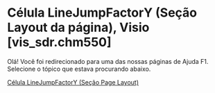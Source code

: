 
# Célula LineJumpFactorY (Seção Layout da página), Visio [vis_sdr.chm550]

Olá! Você foi redirecionado para uma das nossas páginas de Ajuda F1. Selecione o tópico que estava procurando abaixo.

[Célula LineJumpFactorY (Seção Page Layout)](http://msdn.microsoft.com/library/5a14be0d-9e3c-23c4-7782-bda5470d1243%28Office.15%29.aspx)
